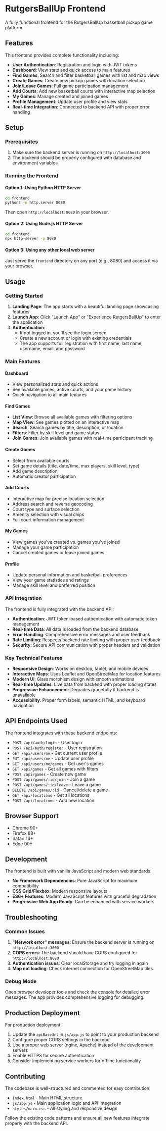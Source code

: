 # RutgersBallUp Frontend

A fully functional frontend for the RutgersBallUp basketball pickup game platform.

## Features

This frontend provides complete functionality including:

- **User Authentication**: Registration and login with JWT tokens
- **Dashboard**: View stats and quick access to main features
- **Find Games**: Search and filter basketball games with list and map views
- **Create Games**: Create new pickup games with location selection
- **Join/Leave Games**: Full game participation management
- **Add Courts**: Add new basketball courts with interactive map selection
- **My Games**: Manage created and joined games
- **Profile Management**: Update user profile and view stats
- **Real-time Integration**: Connected to backend API with proper error handling

## Setup

### Prerequisites

1. Make sure the backend server is running on `http://localhost:3000`
2. The backend should be properly configured with database and environment variables

### Running the Frontend

#### Option 1: Using Python HTTP Server
```bash
cd frontend
python3 -m http.server 8080
```
Then open `http://localhost:8080` in your browser.

#### Option 2: Using Node.js HTTP Server
```bash
cd frontend
npx http-server -p 8080
```

#### Option 3: Using any other local web server
Just serve the `frontend` directory on any port (e.g., 8080) and access it via your browser.

## Usage

### Getting Started

1. **Landing Page**: The app starts with a beautiful landing page showcasing features
2. **Launch App**: Click "Launch App" or "Experience RutgersBallUp" to enter the application
3. **Authentication**: 
   - If not logged in, you'll see the login screen
   - Create a new account or login with existing credentials
   - The app supports full registration with first name, last name, username, email, and password

### Main Features

#### Dashboard
- View personalized stats and quick actions
- See available games, active courts, and your game history
- Quick navigation to all main features

#### Find Games
- **List View**: Browse all available games with filtering options
- **Map View**: See games plotted on an interactive map
- **Search**: Search games by title, description, or location
- **Filters**: Filter by skill level and game status
- **Join Games**: Join available games with real-time participant tracking

#### Create Games
- Select from available courts
- Set game details (title, date/time, max players, skill level, type)
- Add game description
- Automatic creator participation

#### Add Courts
- Interactive map for precise location selection
- Address search and reverse geocoding
- Court type and surface selection
- Amenity selection with visual chips
- Full court information management

#### My Games
- View games you've created vs. games you've joined  
- Manage your game participation
- Cancel created games or leave joined games

#### Profile
- Update personal information and basketball preferences
- View your game statistics and ratings
- Manage skill level and preferred position

### API Integration

The frontend is fully integrated with the backend API:

- **Authentication**: JWT token-based authentication with automatic token management
- **Real-time Data**: All data is loaded from the backend database
- **Error Handling**: Comprehensive error messages and user feedback
- **Rate Limiting**: Respects backend rate limiting with proper user feedback
- **Security**: Secure API communication with proper headers and validation

### Key Technical Features

- **Responsive Design**: Works on desktop, tablet, and mobile devices
- **Interactive Maps**: Uses Leaflet and OpenStreetMap for location features
- **Modern UI**: Glass morphism design with smooth animations
- **Real-time Updates**: Live data from backend with proper loading states
- **Progressive Enhancement**: Degrades gracefully if backend is unavailable
- **Accessibility**: Proper form labels, semantic HTML, and keyboard navigation

## API Endpoints Used

The frontend integrates with these backend endpoints:

- `POST /api/auth/login` - User login
- `POST /api/auth/register` - User registration  
- `GET /api/users/me` - Get current user profile
- `PUT /api/users/me` - Update user profile
- `GET /api/users/me/games` - Get user's games
- `GET /api/games` - Get all games with filters
- `POST /api/games` - Create new game
- `POST /api/games/:id/join` - Join a game
- `POST /api/games/:id/leave` - Leave a game
- `DELETE /api/games/:id` - Cancel/delete a game
- `GET /api/locations` - Get all locations
- `POST /api/locations` - Add new location

## Browser Support

- Chrome 90+
- Firefox 88+
- Safari 14+
- Edge 90+

## Development

The frontend is built with vanilla JavaScript and modern web standards:

- **No Framework Dependencies**: Pure JavaScript for maximum compatibility
- **CSS Grid/Flexbox**: Modern responsive layouts
- **ES6+ Features**: Modern JavaScript features with graceful degradation
- **Progressive Web App Ready**: Can be enhanced with service workers

## Troubleshooting

### Common Issues

1. **"Network error" messages**: Ensure the backend server is running on `http://localhost:3000`
2. **CORS errors**: The backend should have CORS configured for `http://localhost:8080`
3. **Authentication issues**: Clear localStorage and try logging in again
4. **Map not loading**: Check internet connection for OpenStreetMap tiles

### Debug Mode

Open browser developer tools and check the console for detailed error messages. The app provides comprehensive logging for debugging.

## Production Deployment

For production deployment:

1. Update the `apiBaseUrl` in `js/app.js` to point to your production backend
2. Configure proper CORS settings in the backend
3. Use a proper web server (nginx, Apache) instead of the development servers
4. Enable HTTPS for secure authentication
5. Consider implementing service workers for offline functionality

## Contributing

The codebase is well-structured and commented for easy contribution:

- `index.html` - Main HTML structure
- `js/app.js` - Main application logic and API integration
- `styles/main.css` - All styling and responsive design

Follow the existing code patterns and ensure all new features integrate properly with the backend API.